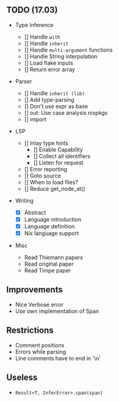 ## TODO (17.03)

- Type Inference
  - [] Handle `with`
  - [] Handle `inherit`
  - [] Handle `multi-argument` functions
  - [] Handle String interpolation
  - [] Load flake inputs
  - [] Return error array

- Parser
  - [] Handle `inherit (lib)`
  - [] Add type-parsing
  - [] Don't use expr as base
  - [] out: Use case analysis nixpkgs
  - [] import

- LSP
  - [] Inlay type hints
    - [] Enable Capability
    - [] Collect all identifiers
    - [] Listen for request
  - [] Error reporting
  - [] Goto source
  - [] When to load files?
  - [] Reduce get_node_at()

- Writing
  - [x] Abstract
  - [x] Language introduction
  - [x] Language definition
  - [x] Nix language support

- Misc
  - Read Thiemann papers
  - Read original paper
  - Read Timpe paper


## Improvements

- Nice Verbose error
- Use own implementation of Span

## Restrictions

- Comment positions
- Errors while parsing
- Line comments have to end in '\n'

## Useless

- `Result<T, InferError>.span(span)`
